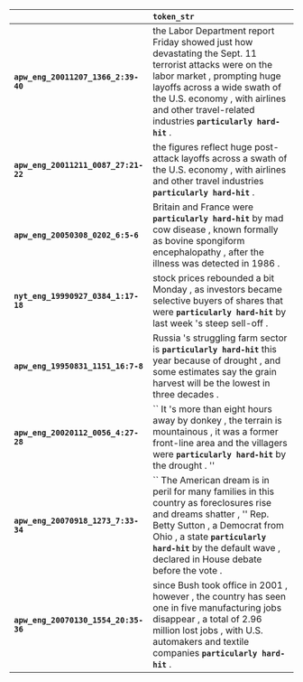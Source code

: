 |                                      | `token_str`                                                                                                                                                                                                                                                               |
|:-------------------------------------|:--------------------------------------------------------------------------------------------------------------------------------------------------------------------------------------------------------------------------------------------------------------------------|
| **`apw_eng_20011207_1366_2:39-40`**  | the Labor Department report Friday showed just how devastating the Sept. 11 terrorist attacks were on the labor market , prompting huge layoffs across a wide swath of the U.S. economy , with airlines and other travel-related industries __`particularly hard-hit`__ . |
| **`apw_eng_20011211_0087_27:21-22`** | the figures reflect huge post-attack layoffs across a swath of the U.S. economy , with airlines and other travel industries __`particularly hard-hit`__ .                                                                                                                 |
| **`apw_eng_20050308_0202_6:5-6`**    | Britain and France were __`particularly hard-hit`__ by mad cow disease , known formally as bovine spongiform encephalopathy , after the illness was detected in 1986 .                                                                                                    |
| **`nyt_eng_19990927_0384_1:17-18`**  | stock prices rebounded a bit Monday , as investors became selective buyers of shares that were __`particularly hard-hit`__ by last week 's steep sell-off .                                                                                                               |
| **`apw_eng_19950831_1151_16:7-8`**   | Russia 's struggling farm sector is __`particularly hard-hit`__ this year because of drought , and some estimates say the grain harvest will be the lowest in three decades .                                                                                             |
| **`apw_eng_20020112_0056_4:27-28`**  | `` It 's more than eight hours away by donkey , the terrain is mountainous , it was a former front-line area and the villagers were __`particularly hard-hit`__ by the drought . ''                                                                                       |
| **`apw_eng_20070918_1273_7:33-34`**  | `` The American dream is in peril for many families in this country as foreclosures rise and dreams shatter , '' Rep. Betty Sutton , a Democrat from Ohio , a state __`particularly hard-hit`__ by the default wave , declared in House debate before the vote .          |
| **`apw_eng_20070130_1554_20:35-36`** | since Bush took office in 2001 , however , the country has seen one in five manufacturing jobs disappear , a total of 2.96 million lost jobs , with U.S. automakers and textile companies __`particularly hard-hit`__ .                                                   |